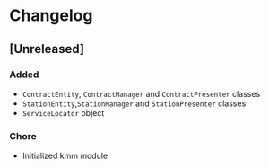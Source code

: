 # Changelog

## [Unreleased]

### Added

- `ContractEntity`, `ContractManager` and `ContractPresenter` classes
- `StationEntity`,`StationManager` and `StationPresenter` classes
- `ServiceLocator` object

### Chore

- Initialized kmm module

